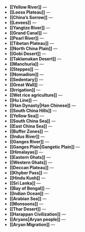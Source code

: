 - **[[Yellow River]]** —
- **[[Loess Plateau]]** —
- **[[China’s Sorrow]]** —
- **[[Levees]]** —
- **[[Yangtze River]]** —
- **[[Grand Canal]]** —
- **[[Pearl River]]** —
- **[[Tibetan Plateau]]** —
- **[[North China Plain]]** —
- **[[Gobi Desert]]** —
- **[[Taklamakan Desert]]** —
- **[[Manchuria]]** —
- **[[Steppes]]** —
- **[[Nomadism]]** —
- **[[Sedentary]]** —
- **[[Great Wall]]** —
- **[[Irrigation]]** —
- **[[Wet rice agriculture]]** —
- **[[Hu Line]]** —
- **[[Han Dynasty|Han Chinese]]** —
- **[[South China Hills]]** —
- **[[Yellow Sea]]** —
- **[[South China Sea]]** —
- **[[East China Sea]]** —
- **[[Buffer Zones]]** —
- **[[Indus River]]** —
- **[[Ganges River]]** —
- **[[Ganges Plain|Gangetic Plain]]** —
- **[[Himalayas]]** —
- **[[Eastern Ghats]]** —
- **[[Western Ghats]]** —
- **[[Deccan Plateau]]** —
- **[[Khyber Pass]]** —
- **[[Hindu Kush]]** —
- **[[Sri Lanka]]** —
- **[[Bay of Bengal]]** —
- **[[Indian Ocean]]** —
- **[[Arabian Sea]]** —
- **[[Monsoons]]** —
- **[[Thar Desert]]** —
- **[[Harappan Civilization]]** —
- **[[Aryans|Aryan people]]** —
- **[[Aryan Migration]]** —
